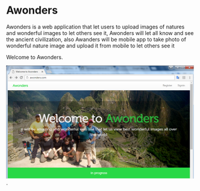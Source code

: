# Awonders
Awonders is a web application that let users to upload images of natures and wonderful images to let others see it, Awonders will let all know and see the ancient civilization, also Awanders will be mobile app to take photo of wonderful nature image and upload it from mobile to let others see it


Welcome to Awonders.    

![alt tag](https://raw.githubusercontent.com/ibrahim1hero1/awonders/master/readme/images/awonders.png).  

